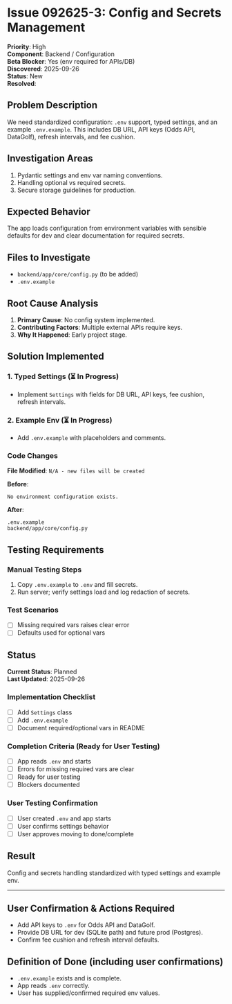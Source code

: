 # Issue 092625-3: Config and Secrets Management

**Priority**: High  
**Component**: Backend / Configuration  
**Beta Blocker**: Yes (env required for APIs/DB)  
**Discovered**: 2025-09-26  
**Status**: New  
**Resolved**: 

## Problem Description

We need standardized configuration: `.env` support, typed settings, and an example `.env.example`. This includes DB URL, API keys (Odds API, DataGolf), refresh intervals, and fee cushion.

## Investigation Areas

1. Pydantic settings and env var naming conventions.  
2. Handling optional vs required secrets.  
3. Secure storage guidelines for production.  

## Expected Behavior

The app loads configuration from environment variables with sensible defaults for dev and clear documentation for required secrets.

## Files to Investigate

- `backend/app/core/config.py` (to be added)  
- `.env.example`  

## Root Cause Analysis

1. **Primary Cause**: No config system implemented.  
2. **Contributing Factors**: Multiple external APIs require keys.  
3. **Why It Happened**: Early project stage.  

## Solution Implemented

### 1. Typed Settings (⏳ In Progress)
- Implement `Settings` with fields for DB URL, API keys, fee cushion, refresh intervals.  

### 2. Example Env (⏳ In Progress)
- Add `.env.example` with placeholders and comments.  

### Code Changes

**File Modified**: `N/A - new files will be created`

**Before**:
```text
No environment configuration exists.
```

**After**:
```text
.env.example
backend/app/core/config.py
```

## Testing Requirements

### Manual Testing Steps
1. Copy `.env.example` to `.env` and fill secrets.  
2. Run server; verify settings load and log redaction of secrets.  

### Test Scenarios
- [ ] Missing required vars raises clear error  
- [ ] Defaults used for optional vars  

## Status

**Current Status**: Planned  
**Last Updated**: 2025-09-26

### Implementation Checklist
- [ ] Add `Settings` class  
- [ ] Add `.env.example`  
- [ ] Document required/optional vars in README  

### Completion Criteria (Ready for User Testing)
- [ ] App reads `.env` and starts  
- [ ] Errors for missing required vars are clear  
- [ ] Ready for user testing  
- [ ] Blockers documented  

### User Testing Confirmation
- [ ] User created `.env` and app starts  
- [ ] User confirms settings behavior  
- [ ] User approves moving to done/complete  

## Result

Config and secrets handling standardized with typed settings and example env.

---

## User Confirmation & Actions Required

- Add API keys to `.env` for Odds API and DataGolf.  
- Provide DB URL for dev (SQLite path) and future prod (Postgres).  
- Confirm fee cushion and refresh interval defaults.  

## Definition of Done (including user confirmations)

- `.env.example` exists and is complete.  
- App reads `.env` correctly.  
- User has supplied/confirmed required env values.  

